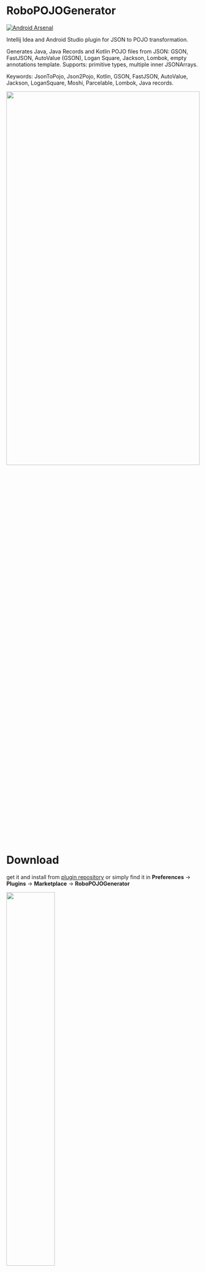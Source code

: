 # RoboPOJOGenerator

[![Android Arsenal](https://img.shields.io/badge/Android%20Arsenal-RoboPOJOGenerator-green.svg?style=true)](https://android-arsenal.com/details/1/4429)

<!-- Plugin description -->
Intellij Idea and Android Studio plugin for JSON to POJO transformation.

Generates Java, Java Records and Kotlin POJO files from JSON: GSON, FastJSON, AutoValue (GSON), Logan Square, Jackson, Lombok, empty annotations template.
Supports: primitive types, multiple inner JSONArrays.

Keywords: JsonToPojo, Json2Pojo, Kotlin, GSON, FastJSON, AutoValue, Jackson, LoganSquare, Moshi, Parcelable, Lombok, Java records.
<!-- Plugin description end -->

<p><img src="images/tutorial_v201.gif" width="100%" height="50%"></p>


# Download
get it and install from <a href="https://plugins.jetbrains.com/plugin/8634">plugin repository</a> or simply find it in <b>Preferences</b> -> <b>Plugins</b> -> <b>Marketplace</b> -> <b>RoboPOJOGenerator</b>

<p><img src="images/install_v201.png" width="50%" height="50%"></p>

# How to use

Select target package -> new -> Generate POJO from JSON

<p>
<img src="images/plugin_start_v201.png" height="300">
</p>

put JSON into window and select target POJO type

<p>
<img src="images/plugin_window_v201.png" height="300">
</p>

see log of changes

<p>
<img src="images/plugin_log_v201.png" height="200">
</p>

# People, who help
<ul>
<li>
<a href="https://github.com/wafer-li">wafer-li</a> - Kotlin support (release 1.7)
</li>
<li>
<a href="https://github.com/ccqy66">ccqy66</a> - toString support (release 1.8.1)
</li>
</ul>

# Changelog
Please find it [here](https://github.com/robohorse/RoboPOJOGenerator/blob/master/app/CHANGELOG.md).

# About
Copyright 2016 Vadim Shchenev, and licensed under the MIT license. No attribution is necessary but it's very much appreciated. Star this project if you like it.
